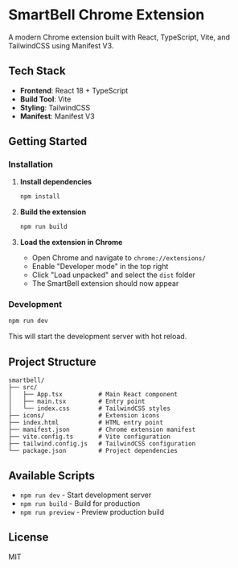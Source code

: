 # SmartBell Chrome Extension

A modern Chrome extension built with React, TypeScript, Vite, and TailwindCSS using Manifest V3.

## Tech Stack

- **Frontend**: React 18 + TypeScript
- **Build Tool**: Vite
- **Styling**: TailwindCSS
- **Manifest**: Manifest V3

## Getting Started

### Installation

1. **Install dependencies**
   ```bash
   npm install
   ```

2. **Build the extension**
   ```bash
   npm run build
   ```

3. **Load the extension in Chrome**
   - Open Chrome and navigate to `chrome://extensions/`
   - Enable "Developer mode" in the top right
   - Click "Load unpacked" and select the `dist` folder
   - The SmartBell extension should now appear

### Development

```bash
npm run dev
```

This will start the development server with hot reload.

## Project Structure

```
smartbell/
├── src/
│   ├── App.tsx          # Main React component
│   ├── main.tsx         # Entry point
│   └── index.css        # TailwindCSS styles
├── icons/               # Extension icons
├── index.html           # HTML entry point
├── manifest.json        # Chrome extension manifest
├── vite.config.ts       # Vite configuration
├── tailwind.config.js   # TailwindCSS configuration
└── package.json         # Project dependencies
```

## Available Scripts

- `npm run dev` - Start development server
- `npm run build` - Build for production
- `npm run preview` - Preview production build

## License

MIT
